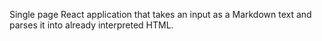 Single page React application that takes an input as a Markdown text and parses it into already interpreted HTML. 